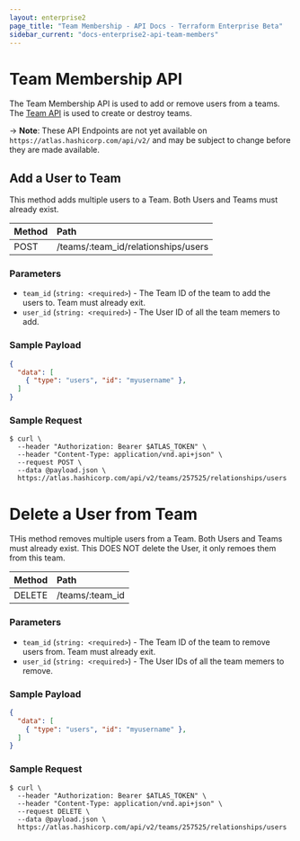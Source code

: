```yaml
---
layout: enterprise2
page_title: "Team Membership - API Docs - Terraform Enterprise Beta"
sidebar_current: "docs-enterprise2-api-team-members"
---
```


# Team Membership API
The Team Membership API is used to add or remove users from a teams. The [Team API](/docs/enterprise-beta/api/teams.html) is used to create or destroy teams.

-> **Note**: These API Endpoints are not yet available on `https://atlas.hashicorp.com/api/v2/` and may be subject to change before they are made available.

## Add a User to Team
This method adds multiple users to a Team. Both Users and Teams must already exist.

| Method | Path           |
| :----- | :------------- |
| POST | /teams/:team_id/relationships/users |

### Parameters
- `team_id` (`string: <required>`) - The Team ID of the team to add the users to. Team must already exit.
- `user_id` (`string: <required>`) - The User ID of all the team memers to add.

### Sample Payload

```json
{
  "data": [
    { "type": "users", "id": "myusername" },
  ]
}
```

### Sample Request

```shell
$ curl \
  --header "Authorization: Bearer $ATLAS_TOKEN" \
  --header "Content-Type: application/vnd.api+json" \
  --request POST \
  --data @payload.json \
  https://atlas.hashicorp.com/api/v2/teams/257525/relationships/users
```


# Delete a User from Team
THis method removes multiple users from a Team. Both Users and Teams must already exist. This DOES NOT delete the User, it only remoes them from this team.

| Method | Path           |
| :----- | :------------- |
| DELETE | /teams/:team_id |

### Parameters
- `team_id` (`string: <required>`) - The Team ID of the team to remove users from. Team must already exit.
- `user_id` (`string: <required>`) - The User IDs of all the team memers to remove.

### Sample Payload

```json
{
  "data": [
    { "type": "users", "id": "myusername" },
  ]
}
```

### Sample Request

```shell
$ curl \
  --header "Authorization: Bearer $ATLAS_TOKEN" \
  --header "Content-Type: application/vnd.api+json" \
  --request DELETE \
  --data @payload.json \
  https://atlas.hashicorp.com/api/v2/teams/257525/relationships/users
```
